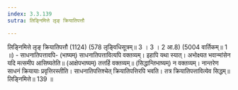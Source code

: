 ```yaml
---
index: 3.3.139
sutra: लिङ्निमित्ते लृङ् क्रियातिपत्तौ

---
```

लिङि्नमित्ते लृङ् क्रियातिपत्तौ (1124) (578 लृङ्विधिसूत्रम्॥ 3 । 3 । 2 आ.8) (5004 वार्तिकम्॥ 1 ॥) - साधनातिपत्तावपि- (भाष्यम्) साधनातिपत्तावित्यपि वक्तव्यम्। इहापि यथा स्यात्। अभोक्ष्यत भवान्मांसेन यदि मत्समीप आसिष्यतेति॥ (आक्षेपभाष्यम्) तत्तर्हि वक्तव्यम्॥ (सिद्धान्तिभाष्यम्) न वक्तव्यम्। नान्तरेण साधनं क्रियायाः प्रवृत्तिरस्तीति। साधनातिपत्तिश्चेत् क्रियातिपत्तिरपि भवति। तत्र क्रियातिपत्तावित्येव सिद्धम्॥ लिङि्नमित्ते॥ 139 ॥